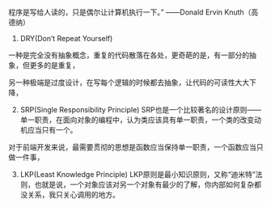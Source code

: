 ##

程序是写给人读的，只是偶尔让计算机执行一下。”
——Donald Ervin Knuth（高德纳）


1. DRY(Don’t Repeat Yourself)

一种是完全没有抽象概念，重复的代码散落在各处，更奇葩的是，有一部分的抽象，但更多的是重复，

另一种极端是过度设计，在写每个逻辑的时候都去抽象，让代码的可读性大大下降，

2. SRP(Single Responsibility Principle)
SRP也是一个比较著名的设计原则——单一职责，在面向对象的编程中，认为类应该具有单一职责，一个类的改变动机应当只有一个。

对于前端开发来说，最需要贯彻的思想是函数应当保持单一职责，一个函数应当只做一件事，

3. LKP(Least Knowledge Principle)
LKP原则是最小知识原则，又称“迪米特”法则，也就是说，一个对象应该对另一个对象有最少的了解，你内部如何复杂都没关系，我只关心调用的地方。



















